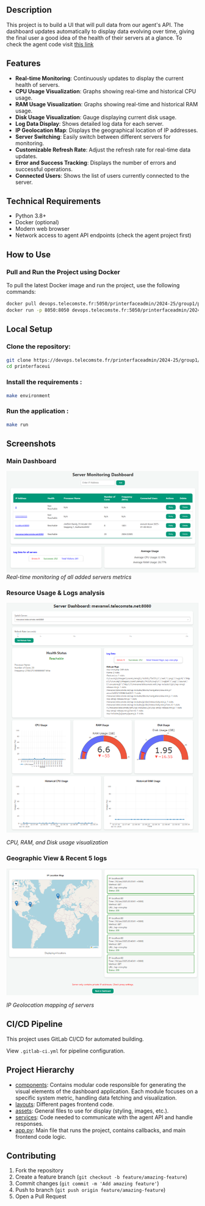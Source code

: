 ## Description

This project is to build a UI that will pull data from our agent's API. The dashboard updates automatically to display data evolving over time, giving the final user a good idea of the health of their servers at a glance.
To check the agent code visit [this link](https://github.com/rsmed31/Interface)

## Features

- **Real-time Monitoring**: Continuously updates to display the current health of servers.
- **CPU Usage Visualization**: Graphs showing real-time and historical CPU usage.
- **RAM Usage Visualization**: Graphs showing real-time and historical RAM usage.
- **Disk Usage Visualization**: Gauge displaying current disk usage.
- **Log Data Display**: Shows detailed log data for each server.
- **IP Geolocation Map**: Displays the geographical location of IP addresses.
- **Server Switching**: Easily switch between different servers for monitoring.
- **Customizable Refresh Rate**: Adjust the refresh rate for real-time data updates.
- **Error and Success Tracking**: Displays the number of errors and successful operations.
- **Connected Users**: Shows the list of users currently connected to the server.

## Technical Requirements

- Python 3.8+
- Docker (optional)
- Modern web browser
- Network access to agent API endpoints (check the agent project first)

## How to Use

### Pull and Run the Project using Docker

To pull the latest Docker image and run the project, use the following commands:

```sh
docker pull devops.telecomste.fr:5050/printerfaceadmin/2024-25/group1/printerfaceui:latest
docker run -p 8050:8050 devops.telecomste.fr:5050/printerfaceadmin/2024-25/group1/printerfaceui:latest
```

## Local Setup
### Clone the repository:

```sh
git clone https://devops.telecomste.fr/printerfaceadmin/2024-25/group1/printerfaceui.git
cd printerfaceui
```
### Install the requirements :
 
```sh
make environment
```

### Run the application :

```sh
make run
```

## Screenshots

### Main Dashboard
![Main Dashboard](images/maindashboard.png)
*Real-time monitoring of all added servers metrics*

### Resource Usage & Logs analysis
![Resource Usage](images/server.png)

*CPU, RAM, and Disk usage visualization*

### Geographic View & Recent 5 logs
![Geographic View](images/server2.png) 

*IP Geolocation mapping of servers*


## CI/CD Pipeline

This project uses GitLab CI/CD for automated building.

View `.gitlab-ci.yml` for pipeline configuration.

## Project Hierarchy

- [components](https://devops.telecomste.fr/printerfaceadmin/2024-25/group1/printerfaceui/-/tree/main/src/components): Contains modular code responsible for generating the visual elements of the dashboard application. Each module focuses on a specific system metric, handling data fetching and visualization.
- [layouts](https://devops.telecomste.fr/printerfaceadmin/2024-25/group1/printerfaceui/-/tree/main/src/layouts): Different pages frontend code.
- [assets](https://devops.telecomste.fr/printerfaceadmin/2024-25/group1/printerfaceui/-/tree/main/src/assets): General files to use for display (styling, images, etc.).
- [services](https://devops.telecomste.fr/printerfaceadmin/2024-25/group1/printerfaceui/-/tree/main/src/services): Code needed to communicate with the agent API and handle responses.
- [app.py](https://devops.telecomste.fr/printerfaceadmin/2024-25/group1/printerfaceui/-/blob/main/src/app.py): Main file that runs the project, contains callbacks, and main frontend code logic.

## Contributing

1. Fork the repository
2. Create a feature branch (`git checkout -b feature/amazing-feature`)
3. Commit changes (`git commit -m 'Add amazing feature'`)
4. Push to branch (`git push origin feature/amazing-feature`)
5. Open a Pull Request


